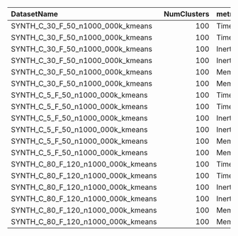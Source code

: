 | DatasetName                        |   NumClusters | metric    | baseline   | compare_suite   |   Double_Time |   Hybrid_Time |   Rel_Time |   Improvement_% |   n_pairs |   Single_Time |   Double_Inertia |   Hybrid_Inertia |   Rel_Inertia |   Single_Inertia |   Double_Memory_MB |   Hybrid_Memory_MB |   Rel_Memory_MB |   Single_Memory_MB |
|:-----------------------------------|--------------:|:----------|:-----------|:----------------|--------------:|--------------:|-----------:|----------------:|----------:|--------------:|-----------------:|-----------------:|--------------:|-----------------:|-------------------:|-------------------:|----------------:|-------------------:|
| SYNTH_C_30_F_50_n1000_000k_kmeans  |           100 | Time      | Double     | Hybrid          |       90.6642 |       72.4578 |   0.799189 |        20.0811  |         7 |      nan      |    nan           |    nan           |     nan       |    nan           |                nan |                nan |           nan   |                nan |
| SYNTH_C_30_F_50_n1000_000k_kmeans  |           100 | Time      | Single     | Hybrid          |      nan      |       72.4578 |   1.30346  |       -30.3459  |         7 |       55.5888 |    nan           |    nan           |     nan       |    nan           |                nan |                nan |           nan   |                nan |
| SYNTH_C_30_F_50_n1000_000k_kmeans  |           100 | Inertia   | Double     | Hybrid          |      nan      |      nan      | nan        |        -1.20846 |         7 |      nan      |      4.88289e+07 |      4.9419e+07  |       1.01208 |    nan           |                nan |                nan |           nan   |                nan |
| SYNTH_C_30_F_50_n1000_000k_kmeans  |           100 | Inertia   | Single     | Hybrid          |      nan      |      nan      | nan        |       -17.7216  |         7 |      nan      |    nan           |      4.9419e+07  |       1.17722 |      4.19795e+07 |                nan |                nan |           nan   |                nan |
| SYNTH_C_30_F_50_n1000_000k_kmeans  |           100 | Memory_MB | Double     | Hybrid          |      nan      |      nan      | nan        |       -50       |         7 |      nan      |    nan           |    nan           |     nan       |    nan           |                400 |                600 |             1.5 |                nan |
| SYNTH_C_30_F_50_n1000_000k_kmeans  |           100 | Memory_MB | Single     | Hybrid          |      nan      |      nan      | nan        |      -200       |         7 |      nan      |    nan           |    nan           |     nan       |    nan           |                nan |                600 |             3   |                200 |
| SYNTH_C_5_F_50_n1000_000k_kmeans   |           100 | Time      | Double     | Hybrid          |       86.7417 |       70.2199 |   0.809529 |        19.0471  |         7 |      nan      |    nan           |    nan           |     nan       |    nan           |                nan |                nan |           nan   |                nan |
| SYNTH_C_5_F_50_n1000_000k_kmeans   |           100 | Time      | Single     | Hybrid          |      nan      |       70.2199 |   1.32189  |       -32.1891  |         7 |       53.1208 |    nan           |    nan           |     nan       |    nan           |                nan |                nan |           nan   |                nan |
| SYNTH_C_5_F_50_n1000_000k_kmeans   |           100 | Inertia   | Double     | Hybrid          |      nan      |      nan      | nan        |        -4.44259 |         7 |      nan      |      4.61875e+07 |      4.82394e+07 |       1.04443 |    nan           |                nan |                nan |           nan   |                nan |
| SYNTH_C_5_F_50_n1000_000k_kmeans   |           100 | Inertia   | Single     | Hybrid          |      nan      |      nan      | nan        |       -21.2278  |         7 |      nan      |    nan           |      4.82394e+07 |       1.21228 |      3.97923e+07 |                nan |                nan |           nan   |                nan |
| SYNTH_C_5_F_50_n1000_000k_kmeans   |           100 | Memory_MB | Double     | Hybrid          |      nan      |      nan      | nan        |       -50       |         7 |      nan      |    nan           |    nan           |     nan       |    nan           |                400 |                600 |             1.5 |                nan |
| SYNTH_C_5_F_50_n1000_000k_kmeans   |           100 | Memory_MB | Single     | Hybrid          |      nan      |      nan      | nan        |      -200       |         7 |      nan      |    nan           |    nan           |     nan       |    nan           |                nan |                600 |             3   |                200 |
| SYNTH_C_80_F_120_n1000_000k_kmeans |           100 | Time      | Double     | Hybrid          |      204.859  |      169.835  |   0.829036 |        17.0964  |         7 |      nan      |    nan           |    nan           |     nan       |    nan           |                nan |                nan |           nan   |                nan |
| SYNTH_C_80_F_120_n1000_000k_kmeans |           100 | Time      | Single     | Hybrid          |      nan      |      169.835  |   1.31054  |       -31.0538  |         7 |      129.592  |    nan           |    nan           |     nan       |    nan           |                nan |                nan |           nan   |                nan |
| SYNTH_C_80_F_120_n1000_000k_kmeans |           100 | Inertia   | Double     | Hybrid          |      nan      |      nan      | nan        |        -1.14417 |         7 |      nan      |      4.44375e+08 |      4.49459e+08 |       1.01144 |    nan           |                nan |                nan |           nan   |                nan |
| SYNTH_C_80_F_120_n1000_000k_kmeans |           100 | Inertia   | Single     | Hybrid          |      nan      |      nan      | nan        |       -29.7076  |         7 |      nan      |    nan           |      4.49459e+08 |       1.29708 |      3.46517e+08 |                nan |                nan |           nan   |                nan |
| SYNTH_C_80_F_120_n1000_000k_kmeans |           100 | Memory_MB | Double     | Hybrid          |      nan      |      nan      | nan        |       -50       |         7 |      nan      |    nan           |    nan           |     nan       |    nan           |                960 |               1440 |             1.5 |                nan |
| SYNTH_C_80_F_120_n1000_000k_kmeans |           100 | Memory_MB | Single     | Hybrid          |      nan      |      nan      | nan        |      -200       |         7 |      nan      |    nan           |    nan           |     nan       |    nan           |                nan |               1440 |             3   |                480 |